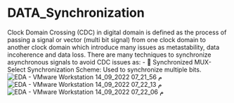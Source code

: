 # DATA_Synchronization
Clock Domain Crossing (CDC) in digital domain is defined as the process of passing a signal or vector (multi bit signal) from one clock domain to another clock domain which introduce many issues as metastability, data incoherence and data loss. There are many techniques to synchronize asynchronous signals to avoid CDC issues as: -  Synchronized MUX-Select Synchronization Scheme: Used to synchronize multiple bits.
![EDA - VMware Workstation 14_09_2022 07_21_56 م](https://user-images.githubusercontent.com/82718853/190226753-3de12053-f859-4562-9bce-4c1d05b712be.png)
![EDA - VMware Workstation 14_09_2022 07_22_13 م](https://user-images.githubusercontent.com/82718853/190226757-1c54e517-b9d1-4bfc-ae63-b510d383bb84.png)
![EDA - VMware Workstation 14_09_2022 07_22_06 م](https://user-images.githubusercontent.com/82718853/190226759-52474ab3-66e5-487d-95ed-3fa43e1b2335.png)

